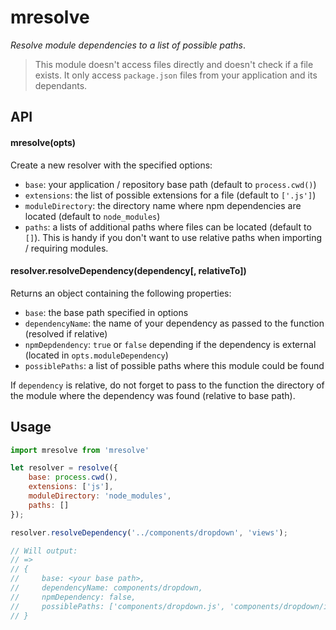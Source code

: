 # mresolve

_Resolve module dependencies to a list of possible paths_.

> This module doesn't access files directly and doesn't check if a file exists. It only access `package.json` files
from your application and its dependants.

## API

#### mresolve(opts)

Create a new resolver with the specified options:
- `base`: your application / repository base path (default to `process.cwd()`)
- `extensions`: the list of possible extensions for a file (default to `['.js']`)
- `moduleDirectory`: the directory name where npm dependencies are located (default to `node_modules`)
- `paths`: a lists of additional paths where files can be located (default to `[]`). This is handy if you don't want
to use relative paths when importing / requiring modules.


#### resolver.resolveDependency(dependency[, relativeTo])

Returns an object containing the following properties:
- `base`: the base path specified in options
- `dependencyName`: the name of your dependency as passed to the function (resolved if relative)
- `npmDepdendency`: `true` or `false` depending if the dependency is external (located in `opts.moduleDependency`)
- `possiblePaths`: a list of possible paths where this module could be found

If `dependency` is relative, do not forget to pass to the function the directory of the module where the dependency was found (relative to base path).

## Usage

```javascript
import mresolve from 'mresolve'

let resolver = resolve({
    base: process.cwd(),
    extensions: ['js'],
    moduleDirectory: 'node_modules',
    paths: []
});

resolver.resolveDependency('../components/dropdown', 'views');

// Will output:
// =>
// {
//     base: <your base path>,
//     dependencyName: components/dropdown,
//     npmDependency: false,
//     possiblePaths: ['components/dropdown.js', 'components/dropdown/index.js']
// }
```
